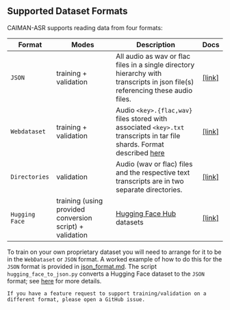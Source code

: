 ## Supported Dataset Formats

CAIMAN-ASR supports reading data from four formats:

| Format         | Modes                                                    | Description                                                                                                                                                                               | Docs                                       |
| -------------- | -------------------------------------------------------- | ----------------------------------------------------------------------------------------------------------------------------------------------------------------------------------------- | ------------------------------------------ |
| `JSON`         | training + validation                                    | All audio as wav or flac files in a single directory hierarchy with transcripts in json file(s) referencing these audio files.                                                            | [[link]](./json_format.md)                 |
| `Webdataset`   | training + validation                                    | Audio `<key>.{flac,wav}` files stored with associated `<key>.txt` transcripts in tar file shards. Format described [here](https://github.com/webdataset/webdataset#the-webdataset-format) | [[link]](./WebDataset_format.md)           |
| `Directories`  | validation                                               | Audio (wav or flac) files and the respective text transcripts are in two separate directories.                                                                                            | [[link]](./directory_of_audio_format.md)   |
| `Hugging Face` | training (using provided conversion script) + validation | [Hugging Face Hub](https://huggingface.co/docs/hub/en/datasets-overview) datasets                                                                                                         | [[link]](./hugging_face_dataset_format.md) |

To train on your own proprietary dataset you will need to arrange for it to be in the `WebDataset` or `JSON` format.
A worked example of how to do this for the `JSON` format is provided in [json_format.md](./json_format.md).
The script `hugging_face_to_json.py` converts a Hugging Face dataset to the `JSON` format; see [here](./hugging_face_dataset_format.md#converting-a-hugging-face-dataset-to-json-format) for more details.

```admonish
If you have a feature request to support training/validation on a different format, please open a GitHub issue.
```

